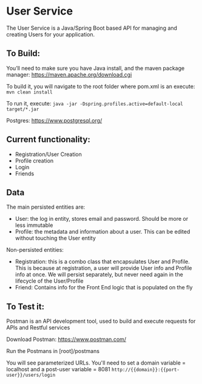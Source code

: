 # User Service
The User Service is a Java/Spring Boot based API for managing and creating Users for your application.

## To Build:
You’ll need to make sure you have Java install, and the maven package manager:
https://maven.apache.org/download.cgi

To build it, you will navigate to the root folder where pom.xml is an execute:
`mvn clean install`

To run it, execute:
`java -jar -Dspring.profiles.active=default-local target/*.jar`

Postgres:
https://www.postgresql.org/

## Current functionality:
* Registration/User Creation
* Profile creation
* Login
* Friends

## Data
The main persisted entities are:
* User: the log in entity, stores email and password. Should be more or less immutable
* Profile: the metadata and information about a user. This can be edited without touching the User entity

Non-persisted entities:
* Registration: this is a combo class that encapsulates User and Profile. This is because at registration, a user will provide User info and Profile info at once. We will persist separately, but never need again in the lifecycle of the User/Profile
* Friend: Contains info for the Front End logic that is populated on the fly

## To Test it:
Postman is an API development tool, used to build and execute requests for APIs and Restful services

Download Postman:
https://www.postman.com/

Run the Postmans in [root]/postmans

You will see parameterized URLs. You'll need to set a domain variable = localhost and a post-user variable = 8081
`http://{{domain}}:{{port-user}}/users/login`